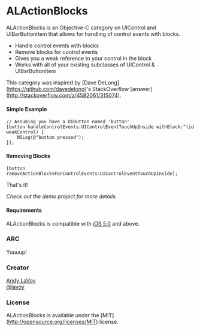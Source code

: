 # ALActionBlocks

ALActionBlocks is an Objective-C category on UIControl and UIBarButtonItem that allows for handling of control events with blocks.

- Handle control events with blocks
- Remove blocks for control events
- Gives you a weak reference to your control in the block
- Works with all of your existing subclasses of UIControl & UIBarButtonItem

This category was inspired by [Dave DeLong] (https://github.com/davedelong)'s StackOverflow [answer] (http://stackoverflow.com/a/4582061/315074).

#### Simple Example

```objc
// Assuming you have a UIButton named 'button'
[button handleControlEvents:UIControlEventTouchUpInside withBlock:^(id weakControl) {
    NSLog(@"button pressed");
}];
```

#### Removing Blocks

```objc
[button removeActionBlocksForControlEvents:UIControlEventTouchUpInside];
```

That's it!

*Check out the demo project for more details.*


#### Requirements

ALActionBlocks is compatible with [iOS 5.0](http://developer.apple.com/library/ios/#releasenotes/General/WhatsNewIniOS/Articles/iOS5.html) and above.

### ARC

Yuuuup!

### Creator

[Andy LaVoy](http://github.com/lavoy)  
[@lavoy](https://twitter.com/lavoy)

### License

ALActionBlocks is available under the [MIT] (http://opensource.org/licenses/MIT) license.

